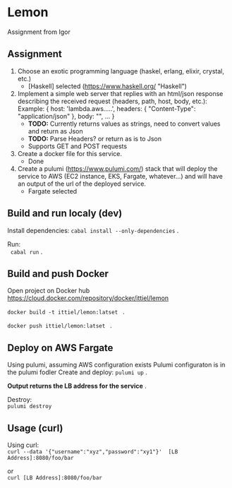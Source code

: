 # Lemon
Assignment from Igor

## Assignment
1. Choose an exotic programming language (haskel, erlang, elixir, crystal, etc.)
	* [Haskell] selected (https://www.haskell.org/ "Haskell")
2. Implement a simple web server that replies with an html/json response describing 
  the received request (headers, path, host, body, etc.):
   Example: { host: 'lambda.aws.....', headers: { "Content-Type": "application/json" }, body: "", ... }
	* **TODO:** Currently returns values as strings, need to convert values and return as Json
	* **TODO:** Parse Headers? or return as is to Json
	* Supports GET and POST requests
3. Create a docker file for this service.
	* Done
4. Create a pulumi (https://www.pulumi.com/) stack that will deploy the service to AWS (EC2 instance, EKS, Fargate, whatever...) and will have an output of the url of the deployed service.
	* Fargate selected 
	
	
## Build and run localy (dev)
Install dependencies:
```cabal install --only-dependencies``` . 

Run:  
``` cabal run``` . 

## Build and push Docker
Open project on Docker hub
https://cloud.docker.com/repository/docker/ittiel/lemon

```docker build -t ittiel/lemon:latset ``` . 

```docker push ittiel/lemon:latset ``` . 

## Deploy on AWS Fargate
Using pulumi, assuming AWS configuration exists
Pulumi configuraton is in the pulumi fodler
Create and deploy:
```pulumi up``` . 

**Output returns the LB address for the service** .  

Destroy:  
```pulumi destroy```

## Usage (curl)
Using curl:    
```curl --data '{"username":"xyz","password":"xy1"}'  [LB Address]:8080/foo/bar```  

or  
```curl [LB Address]:8080/foo/bar```
